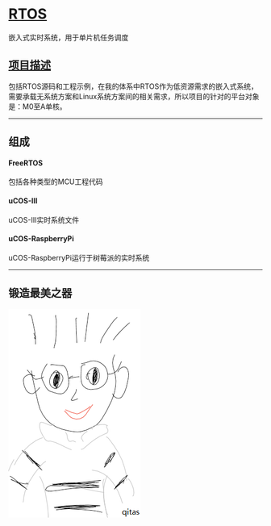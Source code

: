 ﻿# [RTOS](https://github.com/Qitas/RTOS) 

嵌入式实时系统，用于单片机任务调度

## [项目描述](https://github.com/Qitas/RTOS/wiki) 

包括RTOS源码和工程示例，在我的体系中RTOS作为低资源需求的嵌入式系统，需要承载无系统方案和Linux系统方案间的相关需求，所以项目的针对的平台对象是：M0至A单核。

---

## 组成

####  FreeRTOS

包括各种类型的MCU工程代码

####  uCOS-III

uCOS-III实时系统文件

####  uCOS-RaspberryPi

uCOS-RaspberryPi运行于树莓派的实时系统

---

## 锻造最美之器

[![sites](qitas/qitas.png)](http://www.qitas.cn)
